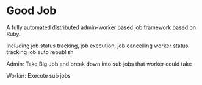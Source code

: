 # Good Job
A fully automated distributed admin-worker based job framework based on Ruby.

Including job status tracking, job execution, job cancelling
worker status tracking
job auto republish

Admin: Take Big Job and break down into sub jobs that worker could take

Worker: Execute sub jobs
